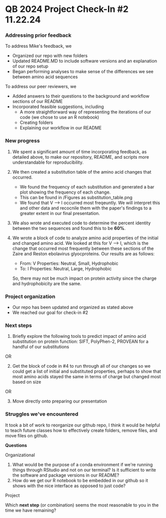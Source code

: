# QB 2024 Project Check-In #2 11.22.24 

### Addressing prior feedback
To address Mike's feedback, we 
- Organized our repo with new folders 
- Updated README.MD to include software versions and an explanation of our repo setup
- Began performing analyses to make sense of the differences we see between amino acid sequences 

To address our peer reviewers, we 
- Added answers to their questions to the background and workflow sections of our README
- Incorporated feasible suggestions, including
    - A more straightforward way of representing the iterations of our code (we chose to use an R notebook)
    - Creating folders
    - Explaining our workflow in our README

### New progress
1. We spent a significant amount of time incorporating feedback, as detailed above, to make our repository, README, and scripts more understandable for reproducibility. 

2. We then created a substitution table of the amino acid changes that occurred.
    - We found the frequency of each substitution and generated a bar plot showing the frequency of each change. 
    - This can be found in /Figures as substitution_table.png
    - We found that V --> I occurred most freqeuntly. We will interpret this and other data and recocnile them with the paper's findings to a greater extent in our final presentation.

3. We also wrote and executed code to determine the percent identity between the two sequences and found this to be **60%**. 

4. We wrote a block of code to analyze amino acid properties of the initial and changed amino acid. We looked at this for V --> I, which is the change that occurred most frequently between these sections of the Zaire and Reston ebolavirus glyocproteins. Our results are as follows:
    - From: V Properties: Neutral, Small, Hydrophobic 
    - To: I Properties: Neutral, Large, Hydrophobic 
    
    So, there may not be much impact on protein activity since the charge and hydrophobicity are the same.


### Project organization
- Our repo has been updated and organized as stated above 
- We reached our goal for check-in #2 

### Next steps
1. Briefly explore the following tools to predict impact of amino acid substitution on protein function: SIFT, PolyPhen-2, PROVEAN for a handful of our substitutions 

OR

2. Get the block of code in #4 to run through all of our changes so we could get a list of initial and substituted properties, perhaps to show that most amino acids stayed the same in terms of charge but changed most based on size

OR

3. Move directly onto preparing our presentation 


### Struggles we've encountered 

It took a bit of work to reorganize our github repo, I think it would be helpful to teach future classes how to effectively create folders, remove files, and move files on github. 


**Questions**

Organizational
1. What would be the purpose of a conda environment if we're running things through RStudio and not on our terminal? Is it sufficient to write the software and package versions in our README? 
2. How do we get our R notebook to be embedded in our github so it shows with the nice interface as opposed to just code? 

Project

Which **next step** (or combination) seems the most reasonable to you in the time we have remaining? 